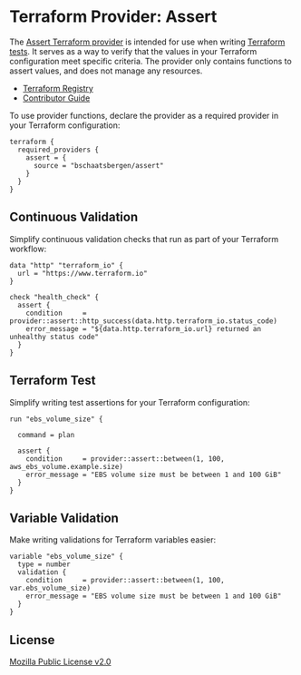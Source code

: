 # Terraform Provider: Assert

The [Assert Terraform provider]((https://registry.terraform.io/providers/bschaatsbergen/assert/latest/docs)) is intended for use when writing [Terraform tests](https://developer.hashicorp.com/terraform/language/tests). It serves as a way to verify that the values in your Terraform configuration meet specific criteria. The provider only contains functions to assert values, and does not manage any resources.

* [Terraform Registry](https://registry.terraform.io/providers/bschaatsbergen/assert/latest/docs)
* [Contributor Guide](https://bschaatsbergen.github.io/terraform-provider-assert/)

To use provider functions, declare the provider as a required provider in your Terraform configuration:

```hcl
terraform {
  required_providers {
    assert = {
      source = "bschaatsbergen/assert"
    }
  }
}
```

## Continuous Validation

Simplify continuous validation checks that run as part of your Terraform workflow:

```hcl
data "http" "terraform_io" {
  url = "https://www.terraform.io"
}

check "health_check" {
  assert {
    condition     = provider::assert::http_success(data.http.terraform_io.status_code)
    error_message = "${data.http.terraform_io.url} returned an unhealthy status code"
  }
}
```

## Terraform Test

Simplify writing test assertions for your Terraform configuration:

```hcl
run "ebs_volume_size" {

  command = plan

  assert {
    condition     = provider::assert::between(1, 100, aws_ebs_volume.example.size)
    error_message = "EBS volume size must be between 1 and 100 GiB"
  }
}
```

## Variable Validation

Make writing validations for Terraform variables easier:

```hcl
variable "ebs_volume_size" {
  type = number
  validation {
    condition     = provider::assert::between(1, 100, var.ebs_volume_size)
    error_message = "EBS volume size must be between 1 and 100 GiB"
  }
}
```

## License

[Mozilla Public License v2.0](./LICENSE)
